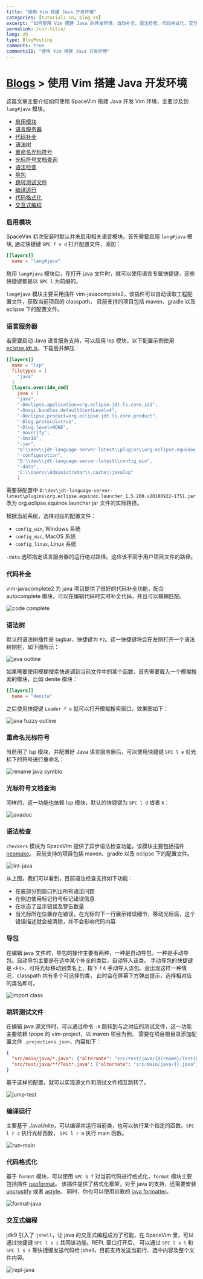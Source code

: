 ```yaml
---
title: "使用 Vim 搭建 Java 开发环境"
categories: [tutorials_cn, blog_cn]
excerpt: "如何使用 Vim 搭建 Java 的开发环境，自动补全、语法检查、代码格式化、交互式编程以及断点调试相关使用技巧"
permalink: /cn/:title/
lang: zh
type: BlogPosting
comments: true
commentsID: "使用 Vim 搭建 Java 开发环境"
---
```


# [Blogs](../blog/) > 使用 Vim 搭建 Java 开发环境

这篇文章主要介绍如何使用 SpaceVim 搭建 Java 开发 Vim 环境，主要涉及到 `lang#java` 模块。

<!-- vim-markdown-toc GFM -->

- [启用模块](#启用模块)
- [语言服务器](#语言服务器)
- [代码补全](#代码补全)
- [语法树](#语法树)
- [重命名光标符号](#重命名光标符号)
- [光标符号文档查询](#光标符号文档查询)
- [语法检查](#语法检查)
- [导包](#导包)
- [跳转测试文件](#跳转测试文件)
- [编译运行](#编译运行)
- [代码格式化](#代码格式化)
- [交互式编程](#交互式编程)

<!-- vim-markdown-toc -->

### 启用模块

SpaceVim 初次安装时默认并未启用相关语言模块。首先需要启用
`lang#java` 模块, 通过快捷键 `SPC f v d` 打开配置文件，添加：

```toml
[[layers]]
  name = "lang#java"
```

启用 `lang#java` 模块后，在打开 java 文件时，就可以使用语言专属快捷键，这些快捷键都是以 `SPC l` 为前缀的。

`lang#java` 模块主要采用插件 vim-javacomplete2，该插件可以自动读取工程配置文件，获取当前项目的 classpath，
目前支持的项目包括 maven、gradle 以及 eclipse 下的配置文件。


### 语言服务器

若需要启动 Java 语言服务支持，可以启用 lsp 模块，以下配置示例使用 [eclipse.jdt.ls](http://ftp.yz.yamagata-u.ac.jp/pub/eclipse/jdtls/snapshots/jdt-language-server-latest.tar.gz)，下载后并解压：

```toml
[[layers]]
  name = "lsp"
  filetypes = [
    "java"
  ]
  [layers.override_cmd]
    java = [
    "java",
    "-Declipse.application=org.eclipse.jdt.ls.core.id1",
    "-Dosgi.bundles.defaultStartLevel=4",
    "-Declipse.product=org.eclipse.jdt.ls.core.product",
    "-Dlog.protocol=true",
    "-Dlog.level=NONE",
    "-noverify",
    "-Xmx1G",
    "-jar",
    "D:\\dev\\jdt-language-server-latest\\plugins\\org.eclipse.equinox.launcher_1.5.200.v20180922-1751.jar",
    "-configuration",
    "D:\\dev\\jdt-language-server-latest\\config_win",
    "-data",
    "C:\\Users\\Administrator\\.cache\\javalsp"
    ]
```


需要将配置中 `D:\dev\jdt-language-server-latest\plugins\org.eclipse.equinox.launcher_1.5.200.v20180922-1751.jar`
改为 org.eclipse.equinox.launcher jar 文件的实际路径。

根据当前系统，选择对应的配置文件：

- `config_win`, Windows 系统
- `config_mac`, MacOS 系统
- `config_linux`, Linux 系统

`-data` 选项指定语言服务器的运行绝对路径。这应该不同于用户项目文件的路径。

### 代码补全

vim-javacomplete2 为 java 项目提供了很好的代码补全功能，配合 autocomplete 模块，可以在编辑代码时实时补全代码，并且可以模糊匹配。

![code complete](https://user-images.githubusercontent.com/13142418/46297202-ba0ab980-c5ce-11e8-81a0-4a4a85bc98a5.png)

### 语法树

默认的语法树插件是 tagbar，快捷键为 `F2`。这一快捷键将会在左侧打开一个语法树侧栏，如下图所示：

![java outline](https://user-images.githubusercontent.com/13142418/53250502-7c313d80-36f5-11e9-8fa2-8437ecf57a78.png)

如果需要使用模糊搜索快速调到当前文件中的某个函数，首先需要载入一个模糊搜索的模块，比如 denite 模块：

```toml
[[layers]]
  name = "denite"
```

之后使用快捷键 `Leader f o` 就可以打开模糊搜索窗口，效果图如下：

![java fuzzy outline](https://user-images.githubusercontent.com/13142418/53250728-f1047780-36f5-11e9-923d-0b34568f9566.gif)

### 重命名光标符号

当启用了 lsp 模块，并配置好 Java 语言服务器后，可以使用快捷键 `SPC l e` 对光标下的符号进行重命名：

![rename java symblo](https://user-images.githubusercontent.com/13142418/53250190-da115580-36f4-11e9-9590-bf945fa8dcc0.gif)

### 光标符号文档查询

同样的，这一功能也依赖 lsp 模块，默认的快捷键为 `SPC l d` 或者 `K`：

![javadoc](https://user-images.githubusercontent.com/13142418/53255520-bf44de00-3700-11e9-9f47-50bc50ed6e83.gif)

### 语法检查

`checkers` 模块为 SpaceVim 提供了异步语法检查功能，该模块主要包括插件 [neomake](https://github.com/neomake/neomake)。
目前支持的项目包括 maven、gradle 以及 eclipse 下的配置文件。

![lint-java](https://user-images.githubusercontent.com/13142418/46323584-99b81a80-c621-11e8-8ca5-d8eb7fbd93cf.png)

从上图，我们可以看到，目前语法检查支持如下功能：

- 在底部分割窗口列出所有语法问题
- 在侧边使用标记符号标记错误信息
- 在状态了显示错误及警告数量
- 当光标所在位置存在错误，在光标的下一行展示错误细节，移动光标后，这个错误描述就会被清除，并不会影响代码内容

### 导包

在编辑 java 文件时，导包的操作主要有两种，一种是自动导包，一种是手动导包。自动导包主要是在选中某个补全的类后，自动导入该类。
手动导包的快捷键是 `<F4>`，可将光标移动到类名上，按下 F4 手动导入该包。会出现这样一种情况，classpath 内有多个可选择的类，
此时会在屏幕下方弹出提示，选择相对应的类名即可。

![import class](https://user-images.githubusercontent.com/13142418/46298485-c04e6500-c5d1-11e8-96f3-01d84f9fe237.png)

### 跳转测试文件

在编辑 java 源文件时，可以通过命令 `:A` 跳转到与之对应的测试文件，这一功能主要依赖 tpope 的 vim-project，以 maven 项目为例，
需要在项目根目录添加配置文件 `.projections.json`，内容如下：

```json
{
  "src/main/java/*.java": {"alternate": "src/test/java/{dirname}/Test{basename}.java"},
  "src/test/java/**/Test*.java": {"alternate": "src/main/java/{}.java"}
}
```

基于这样的配置，就可以实现源文件和测试文件相互跳转了。

![jump-test](https://user-images.githubusercontent.com/13142418/46322905-12b57300-c61e-11e8-81a2-53c69d10140f.gif)

### 编译运行

主要基于 JavaUnite，可以编译并运行当前类，也可以执行某个指定的函数。`SPC l r c` 执行光标函数， `SPC l r m` 执行 main 函数。

![run-main](https://user-images.githubusercontent.com/13142418/46323137-61174180-c61f-11e8-94df-61b6998b8907.gif)


### 代码格式化

基于 `format` 模块，可以使用 `SPC b f` 对当前代码进行格式化，`format` 模块主要包括插件 [neoformat](https://github.com/sbdchd/neoformat)。
该插件提供了格式化框架，对于 java 的支持，还需要安装 [uncrustify](http://astyle.sourceforge.net/) 或者 [astyle](http://astyle.sourceforge.net/)。
同时，你也可以使用谷歌的 [java formatter](https://github.com/google/google-java-format)。

![format-java](https://user-images.githubusercontent.com/13142418/46323426-ccadde80-c620-11e8-9726-d99025f3bf76.gif)

### 交互式编程

jdk9 引入了 `jshell`，让 java 的交互式编程成为了可能，在 SpaceVim 里，可以通过快捷键 `SPC l s i` 其同该功能。REPL 窗口打开后，
可以通过 `SPC l s l` 和 `SPC l s s` 等快捷键发送代码给 jshell，目前支持发送当前行、选中内容及整个文件内容。

![repl-java](https://user-images.githubusercontent.com/13142418/46323880-0b449880-c623-11e8-811a-919738c9ec5f.gif)


